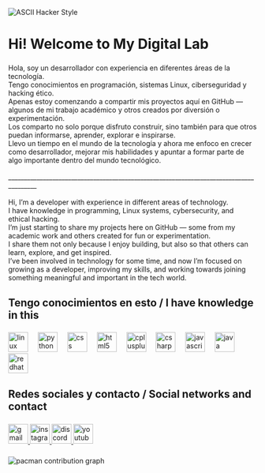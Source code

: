 ![ASCII Hacker Style](assets/TKcmR.gif)

<h1 align="left">Hi! Welcome to My Digital Lab</h1>

###

<h3 align="left"></h3>

###

<p align="left">Hola, soy un desarrollador con experiencia en diferentes áreas de la tecnología.<br>Tengo conocimientos en programación, sistemas Linux, ciberseguridad y hacking ético.<br>Apenas estoy comenzando a compartir mis proyectos aquí en GitHub — algunos de mi trabajo académico y otros creados por diversión o experimentación.<br>Los comparto no solo porque disfruto construir, sino también para que otros puedan informarse, aprender, explorar e inspirarse.<br>Llevo un tiempo en el mundo de la tecnología y ahora me enfoco en crecer como desarrollador, mejorar mis habilidades y apuntar a formar parte de algo importante dentro del mundo tecnológico.<br><br>_______________________________________________________________________________________<br><br>Hi, I’m a developer with experience in different areas of technology.<br>I have knowledge in programming, Linux systems, cybersecurity, and ethical hacking.<br>I’m just starting to share my projects here on GitHub — some from my academic work and others created for fun or experimentation.<br>I share them not only because I enjoy building, but also so that others can learn, explore, and get inspired.<br>I’ve been involved in technology for some time, and now I’m focused on growing as a developer, improving my skills, and working towards joining something meaningful and important in the tech world.</p>

###

<h2 align="left">Tengo conocimientos en esto / I have knowledge in this</h2>

###

<div align="left">
  <img src="https://cdn.jsdelivr.net/gh/devicons/devicon/icons/linux/linux-original.svg" height="40" alt="linux logo"  />
  <img width="12" />
  <img src="https://cdn.jsdelivr.net/gh/devicons/devicon/icons/python/python-original.svg" height="40" alt="python logo"  />
  <img width="12" />
  <img src="https://cdn.jsdelivr.net/gh/devicons/devicon/icons/css3/css3-original.svg" height="40" alt="css logo"  />
  <img width="12" />
  <img src="https://cdn.jsdelivr.net/gh/devicons/devicon/icons/html5/html5-original.svg" height="40" alt="html5 logo"  />
  <img width="12" />
  <img src="https://cdn.jsdelivr.net/gh/devicons/devicon/icons/cplusplus/cplusplus-original.svg" height="40" alt="cplusplus logo"  />
  <img width="12" />
  <img src="https://cdn.jsdelivr.net/gh/devicons/devicon/icons/csharp/csharp-original.svg" height="40" alt="csharp logo"  />
  <img width="12" />
  <img src="https://cdn.jsdelivr.net/gh/devicons/devicon/icons/javascript/javascript-original.svg" height="40" alt="javascript logo"  />
  <img width="12" />
  <img src="https://cdn.jsdelivr.net/gh/devicons/devicon/icons/java/java-original.svg" height="40" alt="java logo"  />
  <img width="12" />
  <img src="https://cdn.jsdelivr.net/gh/devicons/devicon/icons/redhat/redhat-original.svg" height="40" alt="redhat logo"  />
</div>

###

<h2 align="left">Redes sociales y contacto / Social networks and contact</h2>

###

<div align="left">
  <a href="urokadev@gmail.com" target="_blank">
    <img src="https://img.shields.io/static/v1?message=Gmail&logo=gmail&label=&color=gray&logoColor=black&labelColor=&style=flat" height="40" alt="gmail logo"  />
  </a>
  <a href="https://www.instagram.com/juan._duran.png/" target="_blank">
    <img src="https://img.shields.io/static/v1?message=Instagram&logo=instagram&label=&color=gray&logoColor=black&labelColor=&style=flat" height="40" alt="instagram logo"  />
  </a>
  <a href="https://discord.com/users/0loos" target="_blank">
    <img src="https://img.shields.io/static/v1?message=Discord&logo=discord&label=&color=gray&logoColor=black&labelColor=&style=flat" height="40" alt="discord logo"  />
  </a>
  <a href="https://www.youtube.com/channel/UCTFApYisDR5W4xCAjY-fIVg" target="_blank">
    <img src="https://img.shields.io/static/v1?message=Youtube&logo=youtube&label=&color=gray&logoColor=black&labelColor=&style=flat" height="40" alt="youtube logo"  />
  </a>
</div>

###

<picture>
  <source media="(prefers-color-scheme: dark)" srcset="https://raw.githubusercontent.com/UrokaDev/UrokaDev/output/pacman-contribution-graph-dark.svg">
  <source media="(prefers-color-scheme: light)" srcset="https://raw.githubusercontent.com/UrokaDev/UrokaDev/output/pacman-contribution-graph.svg">
  <img alt="pacman contribution graph" src="https://raw.githubusercontent.com/UrokaDev/UrokaDev/output/pacman-contribution-graph.svg">
</picture>

###

